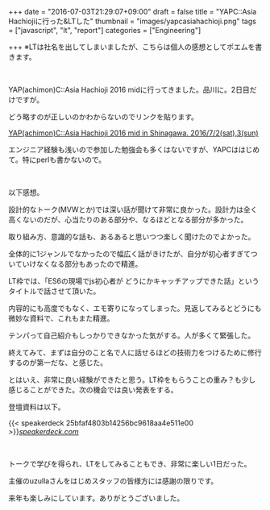 
+++
date = "2016-07-03T21:29:07+09:00"
draft = false
title = "YAPC::Asia Hachiojiに行った&LTした"
thumbnail = "images/yapcasiahachioji.png"
tags = ["javascript", "lt", "report"]
categories = ["Engineering"]

+++
※LTは社名を出してしまいましたが、こちらは個人の感想としてポエムを書きます。

<br/>

YAP(achimon)C::Asia Hachioji 2016 midに行ってきました。品川に。2日目だけですが。

どう略すのが正しいのかわからないのでリンクを貼ります。

[YAP(achimon)C::Asia Hachioji 2016 mid in Shinagawa. 2016/7/2(sat),3(sun)](http://yapcasia8oji-2016mid.hachiojipm.org/)

エンジニア経験も浅いので参加した勉強会も多くはないですが、YAPCははじめて。特にperlも書かないので。

<br/>

以下感想。

設計的なトーク(MVWとか)では深い話が聞けて非常に良かった。設計力は全く高くないのだが、心当たりのある部分や、なるほどとなる部分が多かった。

取り組み方、意識的な話も、あるあると思いつつ楽しく聞けたのでよかった。

全体的に1ジャンルでなかったので幅広く話がきけたが、自分が初心者すぎてついていけなくなる部分もあったので精進。

LT枠では、「ES6の現場でjs初心者が どうにかキャッチアップできた話」というタイトルで話させて頂いた。

内容的にも高度でもなく、エモ寄りになってしまった。見返してみるとどうにも微妙な資料で、これもまた精進。

テンパって自己紹介もしっかりできなかった気がする。人が多くて緊張した。

終えてみて、まずは自分のこと名で人に話せるほどの技術力をつけるために修行するのが第一だな、と感じた。

とはいえ、非常に良い経験ができたと思う。LT枠をもらうことの重み？も少し感じることができた。次の機会では良い発表をする。

登壇資料は以下。

{{< speakerdeck 25bfaf4803b14256bc9618aa4e511e00 >}}<cite class="hatena-citation"><a href="https://speakerdeck.com/yutaszk/es6falsexian-chang-tejschu-xin-zhe-ka-tounikakiyatutiatuhutekitahua">speakerdeck.com</a></cite>

<br/>

トークで学びを得られ、LTをしてみることもでき、非常に楽しい1日だった。

主催のuzullaさんをはじめスタッフの皆様方には感謝の限りです。

来年も楽しみにしています。ありがとうございました。


